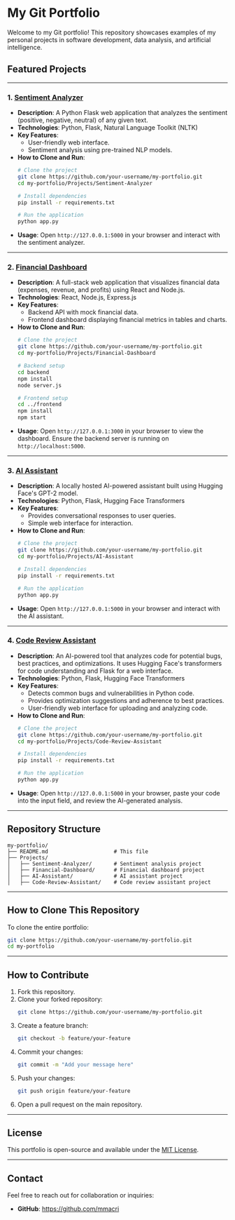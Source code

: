 
# My Git Portfolio

Welcome to my Git portfolio! This repository showcases examples of my personal projects in software development, data analysis, and artificial intelligence. 

## Featured Projects

---

### 1. [Sentiment Analyzer](Projects/Sentiment-Analyzer)
- **Description**: A Python Flask web application that analyzes the sentiment (positive, negative, neutral) of any given text.
- **Technologies**: Python, Flask, Natural Language Toolkit (NLTK)
- **Key Features**:
  - User-friendly web interface.
  - Sentiment analysis using pre-trained NLP models.
- **How to Clone and Run**:
  ```bash
  # Clone the project
  git clone https://github.com/your-username/my-portfolio.git
  cd my-portfolio/Projects/Sentiment-Analyzer

  # Install dependencies
  pip install -r requirements.txt

  # Run the application
  python app.py
  ```
- **Usage**: Open `http://127.0.0.1:5000` in your browser and interact with the sentiment analyzer.

---

### 2. [Financial Dashboard](Projects/Financial-Dashboard)
- **Description**: A full-stack web application that visualizes financial data (expenses, revenue, and profits) using React and Node.js.
- **Technologies**: React, Node.js, Express.js
- **Key Features**:
  - Backend API with mock financial data.
  - Frontend dashboard displaying financial metrics in tables and charts.
- **How to Clone and Run**:
  ```bash
  # Clone the project
  git clone https://github.com/your-username/my-portfolio.git
  cd my-portfolio/Projects/Financial-Dashboard

  # Backend setup
  cd backend
  npm install
  node server.js

  # Frontend setup
  cd ../frontend
  npm install
  npm start
  ```
- **Usage**: Open `http://127.0.0.1:3000` in your browser to view the dashboard. Ensure the backend server is running on `http://localhost:5000`.

---

### 3. [AI Assistant](Projects/AI-Assistant)
- **Description**: A locally hosted AI-powered assistant built using Hugging Face's GPT-2 model.
- **Technologies**: Python, Flask, Hugging Face Transformers
- **Key Features**:
  - Provides conversational responses to user queries.
  - Simple web interface for interaction.
- **How to Clone and Run**:
  ```bash
  # Clone the project
  git clone https://github.com/your-username/my-portfolio.git
  cd my-portfolio/Projects/AI-Assistant

  # Install dependencies
  pip install -r requirements.txt

  # Run the application
  python app.py
  ```
- **Usage**: Open `http://127.0.0.1:5000` in your browser and interact with the AI assistant.

---

### 4. [Code Review Assistant](Projects/Code-Review-Assistant)
- **Description**: An AI-powered tool that analyzes code for potential bugs, best practices, and optimizations. It uses Hugging Face's transformers for code understanding and Flask for a web interface.
- **Technologies**: Python, Flask, Hugging Face Transformers
- **Key Features**:
  - Detects common bugs and vulnerabilities in Python code.
  - Provides optimization suggestions and adherence to best practices.
  - User-friendly web interface for uploading and analyzing code.
- **How to Clone and Run**:
  ```bash
  # Clone the project
  git clone https://github.com/your-username/my-portfolio.git
  cd my-portfolio/Projects/Code-Review-Assistant

  # Install dependencies
  pip install -r requirements.txt

  # Run the application
  python app.py
  ```
- **Usage**: Open `http://127.0.0.1:5000` in your browser, paste your code into the input field, and review the AI-generated analysis.

---

## Repository Structure

```
my-portfolio/
├── README.md                     # This file
├── Projects/
│   ├── Sentiment-Analyzer/       # Sentiment analysis project
│   ├── Financial-Dashboard/      # Financial dashboard project
│   ├── AI-Assistant/             # AI assistant project
│   ├── Code-Review-Assistant/    # Code review assistant project
```

---

## How to Clone This Repository

To clone the entire portfolio:
```bash
git clone https://github.com/your-username/my-portfolio.git
cd my-portfolio
```

---

## How to Contribute

1. Fork this repository.
2. Clone your forked repository:
   ```bash
   git clone https://github.com/your-username/my-portfolio.git
   ```
3. Create a feature branch:
   ```bash
   git checkout -b feature/your-feature
   ```
4. Commit your changes:
   ```bash
   git commit -m "Add your message here"
   ```
5. Push your changes:
   ```bash
   git push origin feature/your-feature
   ```
6. Open a pull request on the main repository.

---

## License

This portfolio is open-source and available under the [MIT License](LICENSE).

---

## Contact

Feel free to reach out for collaboration or inquiries:

- **GitHub**: https://github.com/mmacri


